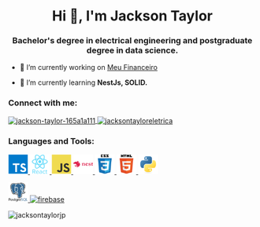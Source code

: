 <h1 align="center">Hi 👋, I'm Jackson Taylor</h1>
<h3 align="center">Bachelor's degree in electrical engineering and postgraduate degree in data science.</h3>

- 🔭 I’m currently working on [Meu Financeiro](https://github.com/jacksontaylorjp/meuFinanceiro)

- 🌱 I’m currently learning **NestJs, SOLID.**

<h3 align="left">Connect with me:</h3>
<p align="left">
<a href="https://linkedin.com/in/jackson-taylor-165a1a111" target="blank"><img align="center" src="https://raw.githubusercontent.com/rahuldkjain/github-profile-readme-generator/master/src/images/icons/Social/linked-in-alt.svg" alt="jackson-taylor-165a1a111" height="30" width="40" />
</a>
<a href="https://www.youtube.com/c/jacksontayloreletrica" target="blank"><img align="center" src="https://raw.githubusercontent.com/rahuldkjain/github-profile-readme-generator/master/src/images/icons/Social/youtube.svg" alt="jacksontayloreletrica" height="30" width="40" /></a>
</p>

<h3 align="left">Languages and Tools:</h3>
<p align="left"> 
  <a href="https://www.typescriptlang.org/" target="_blank" rel="noreferrer"> 
    <img src="https://raw.githubusercontent.com/devicons/devicon/master/icons/typescript/typescript-original.svg" alt="typescript" width="40" height="40"/> 
  </a>
  <a href="https://reactjs.org/" target="_blank" rel="noreferrer"> 
    <img src="https://raw.githubusercontent.com/devicons/devicon/master/icons/react/react-original-wordmark.svg" alt="react" width="40" height="40"/> 
  </a>
    <a href="https://developer.mozilla.org/en-US/docs/Web/JavaScript" target="_blank" rel="noreferrer"> 
    <img src="https://raw.githubusercontent.com/devicons/devicon/master/icons/javascript/javascript-original.svg" alt="javascript" width="40" height="40"/> 
  </a> 
   <a href="https://nestjs.com/" target="_blank" rel="noreferrer"> 
    <img src="https://raw.githubusercontent.com/devicons/devicon/master/icons/nestjs/nestjs-original-wordmark.svg" alt="css3" width="40" height="40"/> 
  </a>  
  <a href="https://www.w3schools.com/css/" target="_blank" rel="noreferrer"> 
    <img src="https://raw.githubusercontent.com/devicons/devicon/master/icons/css3/css3-original-wordmark.svg" alt="css3" width="40" height="40"/> 
  </a>   
  <a href="https://www.w3.org/html/" target="_blank" rel="noreferrer">   
    <img src="https://raw.githubusercontent.com/devicons/devicon/master/icons/html5/html5-original-wordmark.svg" alt="html5" width="40" height="40"/> 
  </a> 
  <a href="https://www.python.org" target="_blank" rel="noreferrer"> 
    <img src="https://raw.githubusercontent.com/devicons/devicon/master/icons/python/python-original.svg" alt="python" width="40" height="40"/> 
  </a>
</p>
<p align="left"> 
  <a href="https://www.postgresql.org" target="_blank" rel="noreferrer"> 
    <img src="https://raw.githubusercontent.com/devicons/devicon/master/icons/postgresql/postgresql-original-wordmark.svg" alt="postgresql" width="40" height="40"/> 
  </a>
   <a href="https://firebase.google.com/" target="_blank" rel="noreferrer"> 
    <img src="https://firebase.google.com/static/images/brand-guidelines/logo-logomark.png" alt="firebase" width="40" height="40"/> 
  </a>
</p>
<p><img align="center" src="https://github-readme-stats.vercel.app/api/top-langs?username=jacksontaylorjp&show_icons=true&locale=en&layout=compact" alt="jacksontaylorjp" /></p>
